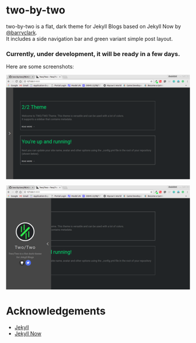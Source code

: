 # two-by-two

two-by-two is a flat, dark theme for Jekyll Blogs based on Jekyll Now by [@barryclark](https://github.com/barryclark).  
It includes a side navigation bar and green variant simple post layout.  

### Currently, under development, it will be ready in a few days.

Here are some screenshots:
  
![Screenshot-1](https://raw.githubusercontent.com/wowufoundme/two-by-two/master/images/screen-1.png)

![Screenshot-2](https://raw.githubusercontent.com/wowufoundme/two-by-two/master/images/screen-2.png)

# Acknowledgements

* [Jekyll](https://github.com/jekyll/jekyll)
* [Jekyll Now](https://github.com/barryclark/jekyll-now)
